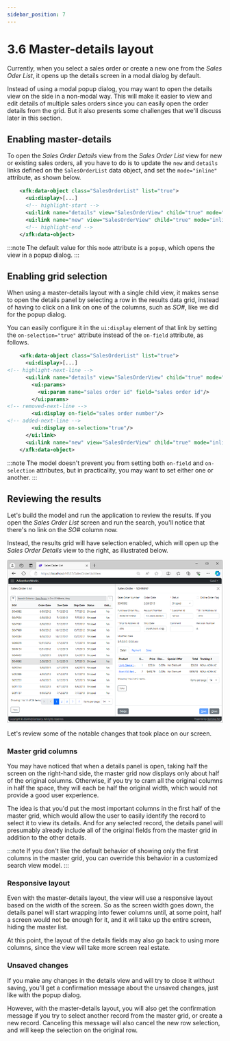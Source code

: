 ```yaml
---
sidebar_position: 7
---
```


# 3.6 Master-details layout

Currently, when you select a sales order or create a new one from the *Sales Oder List*, it opens up the details screen in a modal dialog by default.

Instead of using a modal popup dialog, you may want to open the details view on the side in a non-modal way. This will make it easier to view and edit details of multiple sales orders since you can easily open the order details from the grid. But it also presents some challenges that we'll discuss later in this section.

## Enabling master-details

To open the *Sales Order Details* view from the *Sales Order List* view for new or existing sales orders, all you have to do is to update the `new` and `details` links defined on the `SalesOrderList` data object, and set the `mode="inline"` attribute, as shown below.

```xml title="sales_order.xom"
    <xfk:data-object class="SalesOrderList" list="true">
      <ui:display>[...]
      <!-- highlight-start -->
      <ui:link name="details" view="SalesOrderView" child="true" mode="inline">[...]
      <ui:link name="new" view="SalesOrderView" child="true" mode="inline">[...]
      <!-- highlight-end -->
    </xfk:data-object>
```

:::note
The default value for this `mode` attribute is a `popup`, which opens the view in a popup dialog.
:::

## Enabling grid selection

When using a master-details layout with a single child view, it makes sense to open the details panel by selecting a row in the results data grid, instead of having to click on a link on one of the columns, such as *SO#*, like we did for the popup dialog.

You can easily configure it in the `ui:display` element of that link by setting the `on-selection="true"` attribute instead of the `on-field` attribute, as follows.

```xml
    <xfk:data-object class="SalesOrderList" list="true">
      <ui:display>[...]
<!-- highlight-next-line -->
      <ui:link name="details" view="SalesOrderView" child="true" mode="inline">
        <ui:params>
          <ui:param name="sales order id" field="sales order id"/>
        </ui:params>
<!-- removed-next-line -->
        <ui:display on-field="sales order number"/>
<!-- added-next-line -->
        <ui:display on-selection="true"/>
      </ui:link>
      <ui:link name="new" view="SalesOrderView" child="true" mode="inline">[...]
    </xfk:data-object>
```

:::note
The model doesn't prevent you from setting both `on-field` and `on-selection` attributes, but in practicality, you may want to set either one or another.
:::

## Reviewing the results

Let's build the model and run the application to review the results. If you open the *Sales Order List* screen and run the search, you'll notice that there's no link on the *SO#* column now.

Instead, the results grid will have selection enabled, which will open up the *Sales Order Details* view to the right, as illustrated below.

![Master-details](img6/master-details.png)

Let's review some of the notable changes that took place on our screen.

### Master grid columns

You may have noticed that when a details panel is open, taking half the screen on the right-hand side, the master grid now displays only about half of the original columns. Otherwise, if you try to cram all the original columns in half the space, they will each be half the original width, which would not provide a good user experience.

The idea is that you'd put the most important columns in the first half of the master grid, which would allow the user to easily identify the record to select it to view its details. And for any selected record, the details panel will presumably already include all of the original fields from the master grid in addition to the other details.

:::note
If you don't like the default behavior of showing only the first columns in the master grid, you can override this behavior in a customized search view model.
:::

### Responsive layout

Even with the master-details layout, the view will use a responsive layout based on the width of the screen. So as the screen width goes down, the details panel will start wrapping into fewer columns until, at some point, half a screen would not be enough for it, and it will take up the entire screen, hiding the master list.

At this point, the layout of the details fields may also go back to using more columns, since the view will take more screen real estate.

### Unsaved changes

If you make any changes in the details view and will try to close it without saving, you'll get a confirmation message about the unsaved changes, just like with the popup dialog.

However, with the master-details layout, you will also get the confirmation message if you try to select another record from the master grid, or create a new record. Canceling this message will also cancel the new row selection, and will keep the selection on the original row.